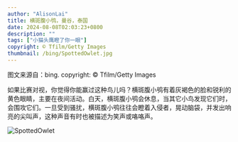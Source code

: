 ```yaml
---
author: "AlisonLai"
title: 横斑腹小鸮，曼谷，泰国
date: 2024-08-08T02:03:23+0800
description: ""
tags: ["小猫头鹰瞪了你一眼"]
copyright: © Tfilm/Getty Images
thumbnail: /bing/SpottedOwlet.jpg
---
```

图文来源自：bing.  copyright: © Tfilm/Getty Images

如果比赛对视，你觉得你能赢过这种鸟儿吗？横斑腹小鸮有着灰褐色的脸和锐利的黄色眼睛，主要在夜间活动。白天，横斑腹小鸮会休息，当其它小鸟发现它们时，会围攻它们。一旦受到骚扰，横斑腹小鸮往往会瞪着入侵者，晃动脑袋，并发出响亮的尖叫声，这种声音有时也被描述为笑声或咯咯声。

![SpottedOwlet](/bing/SpottedOwlet.jpg)